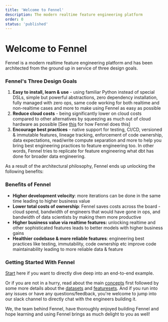 ```yaml
---
title: 'Welcome to Fennel'
description: The modern realtime feature engineering platform
order: 0
status: 'published'
---
```


# Welcome to Fennel

Fennel is a modern realtime feature engineering platform and has been architected from the ground up in service of three design goals.

### Fennel's Three Design Goals

1. **Easy to install, learn & use** - using familiar Python instead of special DSLs, simple but powerful abstractions, zero dependency installation, fully managed with zero ops, same code working for both realtime and non-realtime cases and more to make using Fennel as easy as possible
2. **Reduce cloud costs** - being significantly lower on cloud costs compared to other alternatives by squeezing as much out of cloud hardware as possible \[See [this](/overview/cost-optimizations) for how Fennel does this]
3. **Encourage best practices** - native support for testing, CI/CD, versioned & immutable features, lineage tracking, enforcement of code ownership, data expectations, read/write compute separation and more to help you bring best engineering practices to feature engineering too. In other words, Fennel tries to replicate for feature engineering what dbt has done for broader data engineering.

As a result of the architectural philosophy, Fennel ends up unlocking the following benefits:

### Benefits of Fennel

* **Higher development velocity**: more iterations can be done in the same time leading to higher business value&#x20;
* **Lower total costs of ownership**: Fennel saves costs across the board - cloud spend, bandwidth of engineers that would have gone in ops, and bandwidth of data scientists by making them more productive
* **Higher business value via realtime features:** unlocking realtime and other sophisticated features leads to better models with higher business gains
* **Healthier codebase & more reliable features**: engineering best practices like testing, immutability, code ownership etc improve code maintainability leading to more reliable data & feature

### Getting Started With Fennel

[Start](/getting-started/quickstart) here if you want to directly dive deep into an end-to-end example.&#x20;

Or if you are not in a hurry, read about the main [concepts](/overview/concepts) first followed by some more details about the [datasets](/datasets/overview) and [featuresets](/featuresets/overview). And if you run into any issues or have any questions/feedback, you're welcome to jump into our slack channel to directly chat with the engineers building it.&#x20;

We, the team behind Fennel, have thoroughly enjoyed building Fennel and hope learning and using Fennel brings as much delight to you as well!
